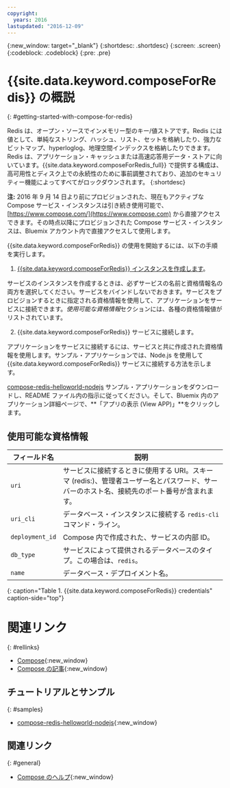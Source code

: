 ```yaml
---
copyright:
  years: 2016
lastupdated: "2016-12-09"
---
```


{:new_window: target="_blank"}
{:shortdesc: .shortdesc}
{:screen: .screen}
{:codeblock: .codeblock}
{:pre: .pre}

# {{site.data.keyword.composeForRedis}} の概説
{: #getting-started-with-compose-for-redis}

Redis は、オープン・ソースでインメモリー型のキー/値ストアです。Redis には値として、単純なストリング、ハッシュ、リスト、セットを格納したり、強力なビットマップ、hyperloglog、地理空間インデックスを格納したりできます。Redis は、アプリケーション・キャッシュまたは高速応答用データ・ストアに向いています。{{site.data.keyword.composeForRedis_full}} で提供する構成は、高可用性とディスク上での永続性のために事前調整されており、追加のセキュリティー機能によってすべてがロックダウンされます。
{:shortdesc}

**注:** 2016 年 9 月 14 日より前にプロビジョンされた、現在もアクティブな Compose サービス・インスタンスは引き続き使用可能で、[https://www.compose.com/](https://www.compose.com) から直接アクセスできます。その時点以降にプロビジョンされた Compose サービス・インスタンスは、Bluemix アカウント内で直接アクセスして使用します。

{{site.data.keyword.composeForRedis}} の使用を開始するには、以下の手順を実行します。

1. [{{site.data.keyword.composeForRedis}} インスタンスを作成します](https://console.ng.bluemix.net/catalog/services/compose-for-redis/)。

  サービスのインスタンスを作成するときは、必ずサービスの名前と資格情報名の両方を選択してください。サービスをバインドしないでおきます。サービスをプロビジョンするときに指定される資格情報を使用して、アプリケーションをサービスに接続できます。*使用可能な資格情報*セクションには、各種の資格情報値がリストされています。

2. {{site.data.keyword.composeForRedis}} サービスに接続します。

  アプリケーションをサービスに接続するには、サービスと共に作成された資格情報を使用します。サンプル・アプリケーションでは、Node.js を使用して {{site.data.keyword.composeForRedis}} サービスに接続する方法を示します。

  [compose-redis-helloworld-nodejs](https://github.com/IBM-Bluemix/compose-redis-helloworld-nodejs) サンプル・アプリケーションをダウンロードし、README ファイル内の指示に従ってください。そして、Bluemix 内のアプリケーション詳細ページで、**「アプリの表示 (View APP)」**をクリックします。

## 使用可能な資格情報

フィールド名|説明
----------|-----------
`uri`|サービスに接続するときに使用する URI。スキーマ (redis:)、管理者ユーザー名とパスワード、サーバーのホスト名、接続先のポート番号が含まれます。
`uri_cli`|データベース・インスタンスに接続する `redis-cli` コマンド・ライン。
`deployment_id`|Compose 内で作成された、サービスの内部 ID。
`db_type`|サービスによって提供されるデータベースのタイプ。この場合は、`redis`。
`name`|データベース・デプロイメント名。
{: caption="Table 1. {{site.data.keyword.composeForRedis}} credentials" caption-side="top"}

# 関連リンク
{: #rellinks}

* [Compose](https://www.compose.com){:new_window}
* [Compose の記事](https://www.compose.com/articles/){:new_window}

## チュートリアルとサンプル
{: #samples}
* [compose-redis-helloworld-nodejs](https://github.com/IBM-Bluemix/compose-redis-helloworld-nodejs){:new_window}

## 関連リンク
{: #general}
* [Compose のヘルプ](https://help.compose.com/docs){:new_window}
